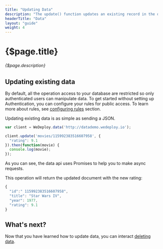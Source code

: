 ```yaml
---
title: "Updating Data"
description: "The update() function updates an existing record in the database using the current attributes. It then returns the newly updated object in the Promise response."
headerTitle: "Data"
layout: "guide"
weight: 4
---
```


# {$page.title}

###### {$page.description}

<article id="1">

## Updating existing data

<aside>

By default, all the operation access to your database are restricted so only authenticated users can manipulate data. To get started without setting up Authentication, you can configure your rules for public access. To learn more about rules, see [configuring rules](/docs/data/configuring-rules.html) section.

</aside>

Updating existing data is as simple as sending a JSON.

```javascript
var client = WeDeploy.data('http://datademo.wedeploy.io');

client.update('movies/115992383516607958', {
  "rating": 9.1
}).then(function(movie) {
  console.log(movie);
});

```

As you can see, the data api uses Promises to help you to make async requests.

This operation will return the updated document with the new rating:

```javascript
{
  "id":" 115992383516607958",
  "title": "Star Wars IV",
  "year": 1977,
  "rating": 9.1
}
```

</article>

## What's next?

Now that you have learned how to update data, you can interact [deleting data](/docs/data/js/deleting-data.html).
